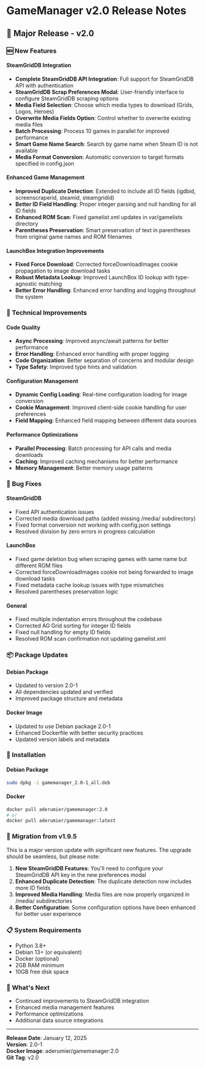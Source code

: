 # GameManager v2.0 Release Notes

## 🎉 Major Release - v2.0

### 🆕 New Features

#### SteamGridDB Integration
- **Complete SteamGridDB API Integration**: Full support for SteamGridDB API with authentication
- **SteamGridDB Scrap Preferences Modal**: User-friendly interface to configure SteamGridDB scraping options
- **Media Field Selection**: Choose which media types to download (Grids, Logos, Heroes)
- **Overwrite Media Fields Option**: Control whether to overwrite existing media files
- **Batch Processing**: Process 10 games in parallel for improved performance
- **Smart Game Name Search**: Search by game name when Steam ID is not available
- **Media Format Conversion**: Automatic conversion to target formats specified in config.json

#### Enhanced Game Management
- **Improved Duplicate Detection**: Extended to include all ID fields (igdbid, screenscraperid, steamid, steamgridid)
- **Better ID Field Handling**: Proper integer parsing and null handling for all ID fields
- **Enhanced ROM Scan**: Fixed gamelist.xml updates in var/gamelists directory
- **Parentheses Preservation**: Smart preservation of text in parentheses from original game names and ROM filenames

#### LaunchBox Integration Improvements
- **Fixed Force Download**: Corrected forceDownloadImages cookie propagation to image download tasks
- **Robust Metadata Lookup**: Improved LaunchBox ID lookup with type-agnostic matching
- **Better Error Handling**: Enhanced error handling and logging throughout the system

### 🔧 Technical Improvements

#### Code Quality
- **Async Processing**: Improved async/await patterns for better performance
- **Error Handling**: Enhanced error handling with proper logging
- **Code Organization**: Better separation of concerns and modular design
- **Type Safety**: Improved type hints and validation

#### Configuration Management
- **Dynamic Config Loading**: Real-time configuration loading for image conversion
- **Cookie Management**: Improved client-side cookie handling for user preferences
- **Field Mapping**: Enhanced field mapping between different data sources

#### Performance Optimizations
- **Parallel Processing**: Batch processing for API calls and media downloads
- **Caching**: Improved caching mechanisms for better performance
- **Memory Management**: Better memory usage patterns

### 🐛 Bug Fixes

#### SteamGridDB
- Fixed API authentication issues
- Corrected media download paths (added missing /media/ subdirectory)
- Fixed format conversion not working with config.json settings
- Resolved division by zero errors in progress calculation

#### LaunchBox
- Fixed game deletion bug when scraping games with same name but different ROM files
- Corrected forceDownloadImages cookie not being forwarded to image download tasks
- Fixed metadata cache lookup issues with type mismatches
- Resolved parentheses preservation logic

#### General
- Fixed multiple indentation errors throughout the codebase
- Corrected AG Grid sorting for integer ID fields
- Fixed null handling for empty ID fields
- Resolved ROM scan confirmation not updating gamelist.xml

### 📦 Package Updates

#### Debian Package
- Updated to version 2.0-1
- All dependencies updated and verified
- Improved package structure and metadata

#### Docker Image
- Updated to use Debian package 2.0-1
- Enhanced Dockerfile with better security practices
- Updated version labels and metadata

### 🚀 Installation

#### Debian Package
```bash
sudo dpkg -i gamemanager_2.0-1_all.deb
```

#### Docker
```bash
docker pull aderumier/gamemanager:2.0
# or
docker pull aderumier/gamemanager:latest
```

### 🔄 Migration from v1.9.5

This is a major version update with significant new features. The upgrade should be seamless, but please note:

1. **New SteamGridDB Features**: You'll need to configure your SteamGridDB API key in the new preferences modal
2. **Enhanced Duplicate Detection**: The duplicate detection now includes more ID fields
3. **Improved Media Handling**: Media files are now properly organized in /media/ subdirectories
4. **Better Configuration**: Some configuration options have been enhanced for better user experience

### 📋 System Requirements

- Python 3.8+
- Debian 13+ (or equivalent)
- Docker (optional)
- 2GB RAM minimum
- 10GB free disk space

### 🎯 What's Next

- Continued improvements to SteamGridDB integration
- Enhanced media management features
- Performance optimizations
- Additional data source integrations

---

**Release Date**: January 12, 2025  
**Version**: 2.0-1  
**Docker Image**: aderumier/gamemanager:2.0  
**Git Tag**: v2.0
